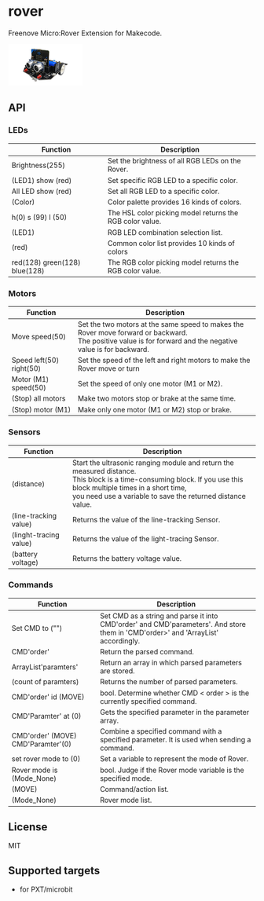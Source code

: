# rover

Freenove Micro:Rover Extension for Makecode.

<img src='icon.png' width='30%'/>

## API
### LEDs
Function | Description
--- | ---
Brightness(255) | Set the brightness of all RGB LEDs on the Rover.
(LED1) show (red) | Set specific RGB LED to a specific color.
All LED show (red) | Set all RGB LED to a specific color.
(Color) | Color palette provides 16 kinds of colors.
h(0) s (99) l (50) | The HSL color picking model returns the RGB color value.
(LED1) | RGB LED combination selection list.
(red) | Common color list provides 10 kinds of colors
red(128) green(128) blue(128) | The RGB color picking model returns the RGB color value.

### Motors
Function | Description
--- | ---
Move speed(50) | Set the two motors at the same speed to makes the Rover move forward or backward. <br>The positive value is for forward and the negative value is for backward.
Speed left(50) right(50) | Set the speed of the left and right motors to make the Rover move or turn
Motor (M1) speed(50) | Set the speed of only one motor (M1 or M2).
(Stop) all motors | Make two motors stop or brake at the same time.
(Stop) motor (M1) | Make only one motor (M1 or M2) stop or brake.

### Sensors
Function | Description
--- | ---
(distance) | Start the ultrasonic ranging module and return the measured distance. <br>This block is a time-consuming block. If you use this block multiple times in a short time, <br>you need use a variable to save the returned distance value.
(line-tracking value) | Returns the value of the line-tracking Sensor.
(linght-tracing value) | Returns the value of the light-tracing Sensor.
(battery voltage) | Returns the battery voltage value.

### Commands
Function | Description
--- | ---
Set CMD to ("") |  Set CMD as a string and parse it into CMD'order' and CMD'parameters'. And store them in 'CMD'order>' and 'ArrayList<paramters>' accordingly.
CMD'order' | Return the parsed command.
ArrayList'paramters' | Return an array in which parsed parameters are stored.
(count of paramters) | Returns the number of parsed parameters.
CMD'order' id (MOVE) | bool. Determine whether CMD < order > is the currently specified command.
CMD'Paramter' at (0) | Gets the specified parameter in the parameter array.
CMD'order' (MOVE) CMD'Paramter'(0) | Combine a specified command with a specified parameter. It is used when sending a command.
set rover mode to (0) | Set a variable to represent the mode of Rover.
Rover mode is (Mode_None) | bool. Judge if the Rover mode variable is the specified mode.
(MOVE) | Command/action list.
(Mode_None) | Rover mode list.

## License

MIT

## Supported targets

* for PXT/microbit

